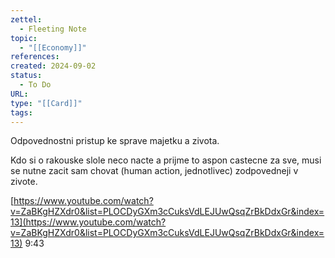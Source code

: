 ```yaml
---
zettel:
  - Fleeting Note
topic:
  - "[[Economy]]"
references: 
created: 2024-09-02
status:
  - To Do
URL: 
type: "[[Card]]"
tags:
---
```

Odpovednostni pristup ke sprave majetku a zivota.

Kdo si o rakouske slole neco nacte a prijme to aspon castecne za sve, musi se nutne zacit sam chovat (human action, jednotlivec) zodpovedneji v zivote.

[https://www.youtube.com/watch?v=ZaBKgHZXdr0&list=PLOCDyGXm3cCuksVdLEJUwQsqZrBkDdxGr&index=13](https://www.youtube.com/watch?v=ZaBKgHZXdr0&list=PLOCDyGXm3cCuksVdLEJUwQsqZrBkDdxGr&index=13) 9:43
